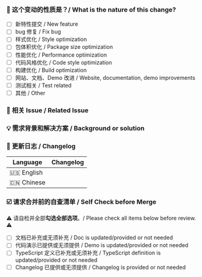 <!--
首先，感谢你的贡献！😄
First of all, thank you for your contribution! 😄
-->

### 🤔 这个变动的性质是？/ What is the nature of this change?

- [ ] 新特性提交 / New feature
- [ ] bug 修复 / Fix bug
- [ ] 样式优化 / Style optimization
- [ ] 包体积优化 / Package size optimization
- [ ] 性能优化 / Performance optimization
- [ ] 代码风格优化 / Code style optimization
- [ ] 构建优化 / Build optimization
- [ ] 网站、文档、Demo 改进 / Website, documentation, demo improvements
- [ ] 测试相关 / Test related
- [ ] 其他 / Other

### 🔗 相关 Issue / Related Issue

<!--
描述相关需求的来源，如相关的 issue 讨论链接。
Describe the source of related requirements, such as the related issue discussion link.
-->

### 💡 需求背景和解决方案 / Background or solution

<!--
解决的具体问题。
The specific problem solved.
-->

### 📝 更新日志 / Changelog

<!--
从用户角度描述具体变化，以及可能的 breaking change 和其他风险。
Describe changes from the user side, and list all potential break changes or other risks.
--->

| Language   | Changelog |
| ---------- | --------- |
| 🇺🇸 English |           |
| 🇨🇳 Chinese |           |

### ☑️ 请求合并前的自查清单 / Self Check before Merge

⚠️ 请自检并全部**勾选全部选项**。/ Please check all items below before review. ⚠️

- [ ] 文档已补充或无须补充 / Doc is updated/provided or not needed
- [ ] 代码演示已提供或无须提供 / Demo is updated/provided or not needed
- [ ] TypeScript 定义已补充或无须补充 / TypeScript definition is updated/provided or not needed
- [ ] Changelog 已提供或无须提供 / Changelog is provided or not needed

<!-- From: https://github.com/one-template/pr-template -->
